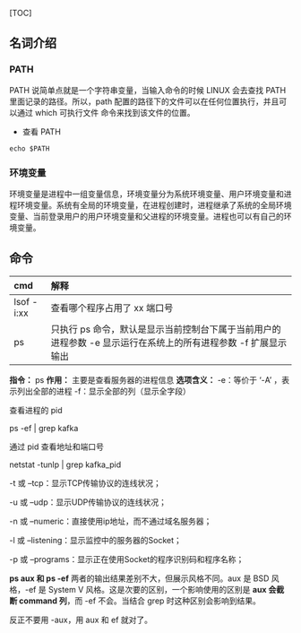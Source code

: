 [TOC]

## 名词介绍

### PATH

PATH 说简单点就是一个字符串变量，当输入命令的时候 LINUX 会去查找 PATH 里面记录的路径。所以，path 配置的路径下的文件可以在任何位置执行，并且可以通过 which 可执行文件 命令来找到该文件的位置。

- 查看 PATH

`echo $PATH`

### 环境变量

环境变量是进程中一组变量信息，环境变量分为系统环境变量、用户环境变量和进程环境变量。系统有全局的环境变量，在进程创建时，进程继承了系统的全局环境变量、当前登录用户的用户环境变量和父进程的环境变量。进程也可以有自己的环境变量。

## 命令

| cmd        | 解释                                                         |
| :--------- | :----------------------------------------------------------- |
| lsof -i:xx | 查看哪个程序占用了 xx 端口号                                 |
| ps         | 只执行 ps 命令，默认是显示当前控制台下属于当前用户的进程参数 -e 显示运行在系统上的所有进程参数 -f 扩展显示输出 |

**指令：** ps
**作用：** 主要是查看服务器的进程信息
**选项含义：**
-e：等价于 ‘-A’ ，表示列出全部的进程
-f：显示全部的列（显示全字段）

查看进程的 pid

ps -ef | grep kafka 

通过 pid 查看地址和端口号

netstat -tunlp | grep kafka_pid

-t 或 –tcp：显示TCP传输协议的连线状况；

-u 或 –udp：显示UDP传输协议的连线状况；

-n 或 –numeric：直接使用ip地址，而不通过域名服务器；

-l 或 –listening：显示监控中的服务器的Socket；

-p 或 –programs：显示正在使用Socket的程序识别码和程序名称；

**ps aux 和 ps -ef** 
两者的输出结果差别不大，但展示风格不同。aux 是 BSD 风格，-ef 是 System V 风格。这是次要的区别，一个影响使用的区别是 **aux 会截断 command 列**，而 -ef 不会。当结合 grep 时这种区别会影响到结果。

反正不要用 -aux，用 aux 和 ef 就对了。
